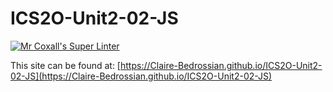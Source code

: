 # ICS2O-Unit2-02-JS

[![Mr Coxall's Super Linter](https://github.com/Claire-Bedrossian/ICS2O-Unit2-02-JS/workflows/Mr%20Coxall's%20Super%20Linter/badge.svg)](https://github.com/Claire-Bedrossian/ICS2O-Unit2-02-JS/actions/)

This site can be found at: [https://Claire-Bedrossian.github.io/ICS2O-Unit2-02-JS](https://Claire-Bedrossian.github.io/ICS2O-Unit2-02-JS)
